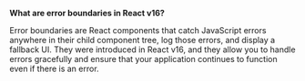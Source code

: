 **What are error boundaries in React v16?**

Error boundaries are React components that catch JavaScript errors anywhere in their child component tree, log those errors, and display a fallback UI. They were introduced in React v16, and they allow you to handle errors gracefully and ensure that your application continues to function even if there is an error.